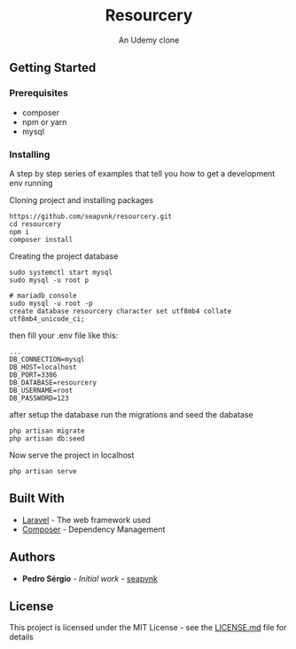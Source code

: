 <h1 align="center">Resourcery</h1>
<p align="center">An Udemy clone</p>

## Getting Started

### Prerequisites
 - composer
 - npm or yarn
 - mysql

### Installing

A step by step series of examples that tell you how to get a development env running

Cloning project and installing packages

```
https://github.com/seapvnk/resourcery.git
cd resourcery
npm i
composer install
```

Creating the project database

```
sudo systemctl start mysql
sudo mysql -u root p

# mariadb console
sudo mysql -u root -p
create database resourcery character set utf8mb4 collate utf8mb4_unicode_ci;
```
then fill your .env file like this:
```
...
DB_CONNECTION=mysql
DB_HOST=localhost
DB_PORT=3306
DB_DATABASE=resourcery
DB_USERNAME=root
DB_PASSWORD=123
```

after setup the database run the migrations and seed the dabatase
```
php artisan migrate
php artisan db:seed
```

Now serve the project in localhost
```
php artisan serve
```

## Built With

* [Laravel](https://laravel.com/) - The web framework used
* [Composer](https://getcomposer.org/) - Dependency Management

## Authors

* **Pedro Sérgio** - *Initial work* - [seapvnk](https://github.com/seapvnk)

## License

This project is licensed under the MIT License - see the [LICENSE.md](LICENSE.md) file for details

